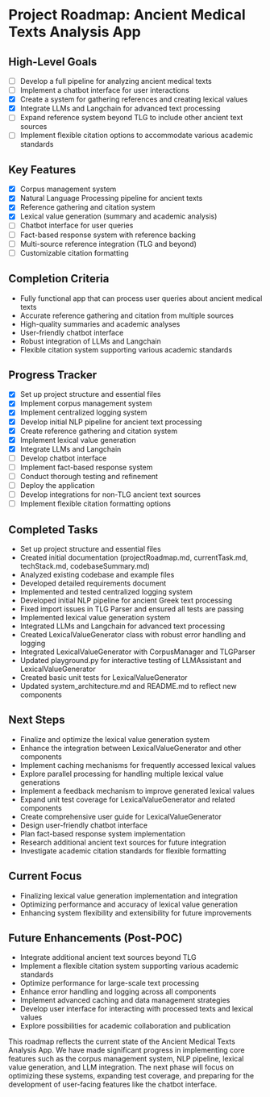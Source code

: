 # Project Roadmap: Ancient Medical Texts Analysis App

## High-Level Goals
- [ ] Develop a full pipeline for analyzing ancient medical texts
- [ ] Implement a chatbot interface for user interactions
- [x] Create a system for gathering references and creating lexical values
- [x] Integrate LLMs and Langchain for advanced text processing
- [ ] Expand reference system beyond TLG to include other ancient text sources
- [ ] Implement flexible citation options to accommodate various academic standards

## Key Features
- [x] Corpus management system
- [x] Natural Language Processing pipeline for ancient texts
- [x] Reference gathering and citation system
- [x] Lexical value generation (summary and academic analysis)
- [ ] Chatbot interface for user queries
- [ ] Fact-based response system with reference backing
- [ ] Multi-source reference integration (TLG and beyond)
- [ ] Customizable citation formatting

## Completion Criteria
- Fully functional app that can process user queries about ancient medical texts
- Accurate reference gathering and citation from multiple sources
- High-quality summaries and academic analyses
- User-friendly chatbot interface
- Robust integration of LLMs and Langchain
- Flexible citation system supporting various academic standards

## Progress Tracker
- [x] Set up project structure and essential files
- [x] Implement corpus management system
- [x] Implement centralized logging system
- [x] Develop initial NLP pipeline for ancient text processing
- [x] Create reference gathering and citation system
- [x] Implement lexical value generation
- [x] Integrate LLMs and Langchain
- [ ] Develop chatbot interface
- [ ] Implement fact-based response system
- [ ] Conduct thorough testing and refinement
- [ ] Deploy the application
- [ ] Develop integrations for non-TLG ancient text sources
- [ ] Implement flexible citation formatting options

## Completed Tasks
- Set up project structure and essential files
- Created initial documentation (projectRoadmap.md, currentTask.md, techStack.md, codebaseSummary.md)
- Analyzed existing codebase and example files
- Developed detailed requirements document
- Implemented and tested centralized logging system
- Developed initial NLP pipeline for ancient Greek text processing
- Fixed import issues in TLG Parser and ensured all tests are passing
- Implemented lexical value generation system
- Integrated LLMs and Langchain for advanced text processing
- Created LexicalValueGenerator class with robust error handling and logging
- Integrated LexicalValueGenerator with CorpusManager and TLGParser
- Updated playground.py for interactive testing of LLMAssistant and LexicalValueGenerator
- Created basic unit tests for LexicalValueGenerator
- Updated system_architecture.md and README.md to reflect new components

## Next Steps
- Finalize and optimize the lexical value generation system
- Enhance the integration between LexicalValueGenerator and other components
- Implement caching mechanisms for frequently accessed lexical values
- Explore parallel processing for handling multiple lexical value generations
- Implement a feedback mechanism to improve generated lexical values
- Expand unit test coverage for LexicalValueGenerator and related components
- Create comprehensive user guide for LexicalValueGenerator
- Design user-friendly chatbot interface
- Plan fact-based response system implementation
- Research additional ancient text sources for future integration
- Investigate academic citation standards for flexible formatting

## Current Focus
- Finalizing lexical value generation implementation and integration
- Optimizing performance and accuracy of lexical value generation
- Enhancing system flexibility and extensibility for future improvements

## Future Enhancements (Post-POC)
- Integrate additional ancient text sources beyond TLG
- Implement a flexible citation system supporting various academic standards
- Optimize performance for large-scale text processing
- Enhance error handling and logging across all components
- Implement advanced caching and data management strategies
- Develop user interface for interacting with processed texts and lexical values
- Explore possibilities for academic collaboration and publication

This roadmap reflects the current state of the Ancient Medical Texts Analysis App. We have made significant progress in implementing core features such as the corpus management system, NLP pipeline, lexical value generation, and LLM integration. The next phase will focus on optimizing these systems, expanding test coverage, and preparing for the development of user-facing features like the chatbot interface.
